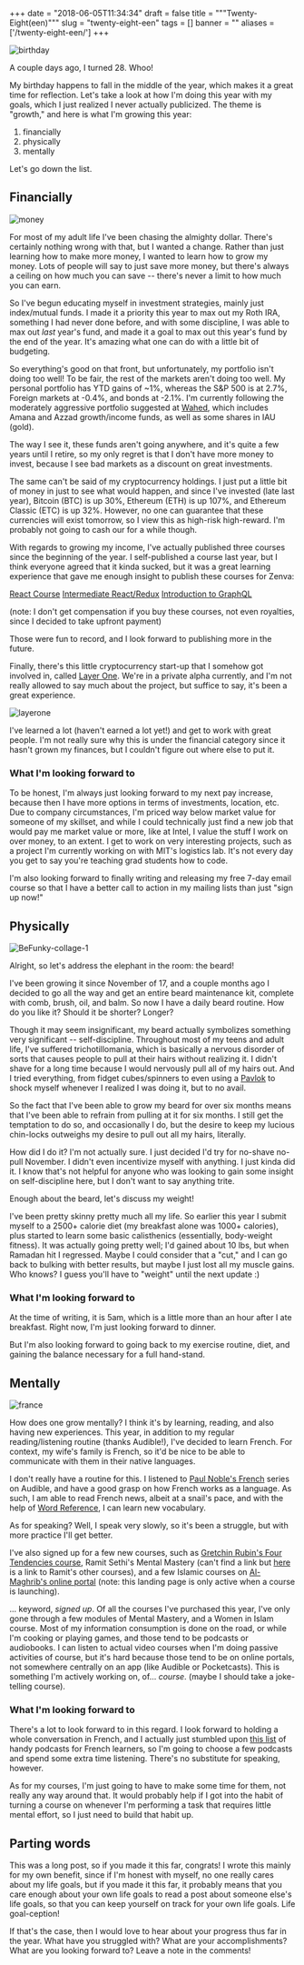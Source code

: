 
+++
date = "2018-06-05T11:34:34"
draft = false
title = """Twenty-Eight(een)"""
slug = "twenty-eight-een"
tags = []
banner = ""
aliases = ['/twenty-eight-een/']
+++

![birthday](/images/2018/06/stencil.default--2-.jpg)

A couple days ago, I turned 28. Whoo! 

My birthday happens to fall in the middle of the year, which makes it a great time for reflection. Let's take a look at how I'm doing this year with my goals, which I just realized I never actually publicized. The theme is "growth," and here is what I'm growing this year:

1. financially
2. physically
3. mentally

Let's go down the list.

## Financially

![money](/images/2018/06/money.jpg)

For most of my adult life I've been chasing the almighty dollar. There's certainly nothing wrong with that, but I wanted a change. Rather than just learning how to make more money, I wanted to learn how to grow my money. Lots of people will say to just save more money, but there's always a ceiling on how much you can save -- there's never a limit to how much you can earn.

So I've begun educating myself in investment strategies, mainly just index/mutual funds. I made it a priority this year to max out my Roth IRA, something I had never done before, and with some discipline, I was able to max out _last_ year's fund, and made it a goal to max out this year's fund by the end of the year. It's amazing what one can do with a little bit of budgeting.

So everything's good on that front, but unfortunately, my portfolio isn't doing too well! To be fair, the rest of the markets aren't doing too well. My personal portfolio has YTD gains of ~1%, whereas the S&P 500 is at 2.7%, Foreign markets at -0.4%, and bonds at -2.1%. I'm currently following the moderately aggressive portfolio suggested at [Wahed](https://wahedinvest.com/), which includes Amana and Azzad growth/income funds, as well as some shares in IAU (gold).

The way I see it, these funds aren't going anywhere, and it's quite a few years until I retire, so my only regret is that I don't have more money to invest, because I see bad markets as a discount on great investments. 

The same can't be said of my cryptocurrency holdings. I just put a little bit of money in just to see what would happen, and since I've invested (late last year), Bitcoin (BTC) is up 30%, Ethereum (ETH) is up 107%, and Ethereum Classic (ETC) is up 32%. However, no one can guarantee that these currencies will exist tomorrow, so I view this as high-risk high-reward. I'm probably not going to cash our for a while though.

With regards to growing my income, I've actually published three courses since the beginning of the year. I self-published a course last year, but I think everyone agreed that it kinda sucked, but it was a great learning experience that gave me enough insight to publish these courses for Zenva:

[React Course](https://academy.zenva.com/product/build-web-applications-with-react/)
[Intermediate React/Redux](https://academy.zenva.com/product/intermediate-react-and-redux/)
[Introduction to GraphQL](https://academy.zenva.com/product/introduction-to-graphql/)

(note: I don't get compensation if you buy these courses, not even royalties, since I decided to take upfront payment)

Those were fun to record, and I look forward to publishing more in the future. 

Finally, there's this little cryptocurrency start-up that I somehow got involved in, called [Layer One](http://www.layerone.co/). We're in a private alpha currently, and I'm not really allowed to say much about the project, but suffice to say, it's been a great experience.

![layerone](http://www.layerone.co/img/logo-white.png)

I've learned a lot (haven't earned a lot yet!) and get to work with great people. I'm not really sure why this is under the financial category since it hasn't grown my finances, but I couldn't figure out where else to put it.

### What I'm looking forward to

To be honest, I'm always just looking forward to my next pay increase, because then I have more options in terms of investments, location, etc. Due to company circumstances, I'm priced way below market value for someone of my skillset, and while I could technically just find a new job that would pay me market value or more, like at Intel, I value the stuff I work on over money, to an extent. I get to work on very interesting projects, such as a project I'm currently working on with MIT's logistics lab. It's not every day you get to say you're teaching grad students how to code.

I'm also looking forward to finally writing and releasing my free 7-day email course so that I have a better call to action in my mailing lists than just "sign up now!"

## Physically

![BeFunky-collage-1](/images/2018/06/BeFunky-collage-1.png)

Alright, so let's address the elephant in the room: the beard! 

I've been growing it since November of 17, and a couple months ago I decided to go all the way and get an entire beard maintenance kit, complete with comb, brush, oil, and balm. So now I have a daily beard routine. How do you like it? Should it be shorter? Longer? 

Though it may seem insignificant, my beard actually symbolizes something very significant -- self-discipline. Throughout most of my teens and adult life, I've suffered trichotillomania, which is basically a nervous disorder of sorts that causes people to pull at their hairs without realizing it. I didn't shave for a long time because I would nervously pull all of my hairs out. And I tried everything, from fidget cubes/spinners to even using a [Pavlok](https://pavlok.com/) to shock myself whenever I realized I was doing it, but to no avail.

So the fact that I've been able to grow my beard for over six months means that I've been able to refrain from pulling at it for six months. I still get the temptation to do so, and occasionally I do, but the desire to keep my lucious chin-locks outweighs my desire to pull out all my hairs, literally.

How did I do it? I'm not actually sure. I just decided I'd try for no-shave no-pull November. I didn't even incentivize myself with anything. I just kinda did it. I know that's not helpful for anyone who was looking to gain some insight on self-discipline here, but I don't want to say anything trite.

Enough about the beard, let's discuss my weight!

I've been pretty skinny pretty much all my life. So earlier this year I submit myself to a 2500+ calorie diet (my breakfast alone was 1000+ calories), plus started to learn some basic calisthenics (essentially, body-weight fitness). It was actually going pretty well; I'd gained about 10 lbs, but when Ramadan hit I regressed. Maybe I could consider that a "cut," and I can go back to bulking with better results, but maybe I just lost all my muscle gains. Who knows? I guess you'll have to "weight" until the next update :)

### What I'm looking forward to

At the time of writing, it is 5am, which is a little more than an hour after I ate breakfast. Right now, I'm just looking forward to dinner.

But I'm also looking forward to going back to my exercise routine, diet, and gaining the balance necessary for a full hand-stand. 

## Mentally

![france](/images/2018/06/france.jpg)

How does one grow mentally? I think it's by learning, reading, and also having new experiences. This year, in addition to my regular reading/listening routine (thanks Audible!), I've decided to learn French. For context, my wife's family is French, so it'd be nice to be able to communicate with them in their native languages. 

I don't really have a routine for this. I listened to [Paul Noble's French](https://www.amazon.com/Collins-French-Paul-Noble-Natural/dp/B004TLS0IU) series on Audible, and have a good grasp on how French works as a language. As such, I am able to read French news, albeit at a snail's pace, and with the help of [Word Reference](http://www.wordreference.com/), I can learn new vocabulary. 

As for speaking? Well, I speak very slowly, so it's been a struggle, but with more practice I'll get better. 

I've also signed up for a few new courses, such as [Gretchin Rubin's Four Tendencies course](https://courses.gretchenrubin.com/?utm_source=homeicon_diveinto_menu), Ramit Sethi's Mental Mastery (can't find a link but [here](https://www.iwillteachyoutoberich.com/products/) is a link to Ramit's other courses), and a few Islamic courses on [Al-Maghrib's online portal](http://www.almaghrib.online/) (note: this landing page is only active when a course is launching). 

... keyword, *signed up*. Of all the courses I've purchased this year, I've only gone through a few modules of Mental Mastery, and a Women in Islam course. Most of my information consumption is done on the road, or while I'm cooking or playing games, and those tend to be podcasts or audiobooks. I can listen to actual video courses when I'm doing passive activities of course, but it's hard because those tend to be on online portals, not somewhere centrally on an app (like Audible or Pocketcasts). This is something I'm actively working on, of... *course*. (maybe I should take a joke-telling course).

### What I'm looking forward to

There's a lot to look forward to in this regard. I look forward to holding a whole conversation in French, and I actually just stumbled upon [this list](https://www.fluentu.com/blog/french/french-podcasts/) of handy podcasts for French learners, so I'm going to choose a few podcasts and spend some extra time listening. There's no substitute for speaking, however. 

As for my courses, I'm just going to have to make some time for them, not really any way around that. It would probably help if I got into the habit of turning a course on whenever I'm performing a task that requires little mental effort, so I just need to build that habit up.

## Parting words

This was a long post, so if you made it this far, congrats! I wrote this mainly for my own benefit, since if I'm honest with myself, no one really cares about my life goals, but if you made it this far, it probably means that you care enough about your own life goals to read a post about someone else's life goals, so that you can keep yourself on track for your own life goals. Life goal-ception! 

If that's the case, then I would love to hear about your progress thus far in the year. What have you struggled with? What are your accomplishments? What are you looking forward to? Leave a note in the comments! 

